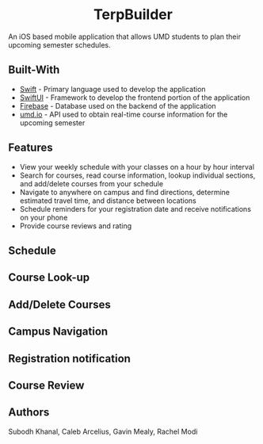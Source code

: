 <h1 align="center">
   TerpBuilder
</h1>

An iOS based mobile application that allows UMD students to plan their upcoming semester schedules.

## Built-With

* [Swift](https://www.swift.org/) - Primary language used to develop the application
* [SwiftUI](https://developer.apple.com/documentation/swiftui) - Framework to develop the frontend portion of the application
* [Firebase](https://firebase.google.com/) - Database used on the backend of the application
* [umd.io](https://umd.io/) - API used to obtain real-time course information for the upcoming semester

## Features
* View your weekly schedule with your classes on a hour by hour interval
* Search for courses, read course information, lookup individual sections, and add/delete courses from your schedule
* Navigate to anywhere on campus and find directions, determine estimated travel time, and distance between locations
* Schedule reminders for your registration date and receive notifications on your phone
* Provide course reviews and rating

## Schedule 


## Course Look-up

## Add/Delete Courses

## Campus Navigation

## Registration notification

## Course Review

## Authors
Subodh Khanal, Caleb Arcelius, Gavin Mealy, Rachel Modi

